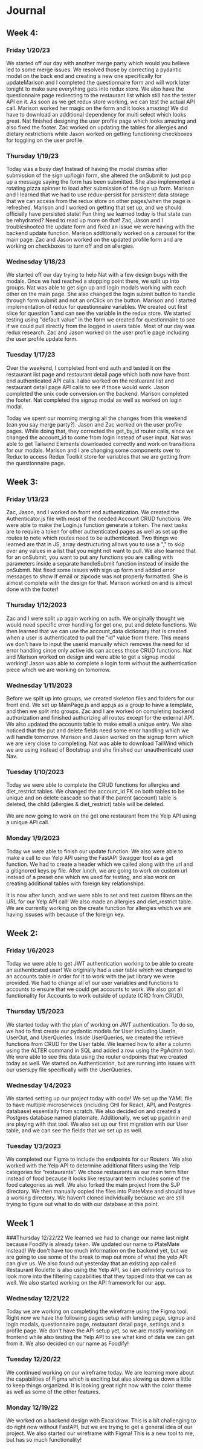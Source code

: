 # Journal

## Week 4:

### Friday 1/20/23
We started off our day with another merge party which would you believe led to some merge issues. We resolved those by correcting a pydantic model on the back end and creating a new one specifically for updateMarison and I completed the questionnaire form and will work later tonight to make sure everything gets into redux store. We also have the questionnaire page redirecting to the restaurant list which still has the tester API on it. As soon as we get redux store working, we can test the actual API call. Marison worked her magic on the form and it looks amazing! We did have to download an additional dependency for multi select which looks great. Nat finished designing the user profile page which looks amazing and also fixed the footer. Zac worked on updating the tables for allergies and dietary restrictions while Jason worked on getting functioning checkboxes for toggling on the user profile.

### Thursday 1/19/23
Today was a busy day! Instead of having the modal dismiss after submission of the sign up/login form, she altered the onSubmit to just pop up a message saying the form has been submitted. She also implemented a rotating pizza spinner to load after submission of the sign up form. Marison and I learned that we had to use redux-persist for persistent data storage that we can access from the redux store on other pages/when the page is refreshed. Marison and I worked on getting that set up, and we should officially have persisted state! Fun thing we learned today is that state can be rehydrated? Need to read up more on that! Zac, Jason and I troubleshooted the update form and fixed an issue we were having with the backend update function. Marison additionally worked on a carousel for the main page. Zac and Jason worked on the updated profile form and are working on checkboxes to turn off and on allergies.

### Wednesday 1/18/23
We started off our day trying to help Nat with a few design bugs with the modals. Once we had reached a stopping point there, we split up into groups. Nat was able to get sign up and login modals working with each other on the main page. She also changed the login submit button to handle through form submit and not an onClick on the button. Marison and I started implementation of redux for questionnaire variables. We created out first slice for question 1 and can see the variable in the redux store. We started testing using "default value" in the form we created for questionnaire to see if we could pull directly from the logged in users table. Most of our day was redux research. Zac and Jason worked on the user profile page including the user profile update form.

### Tuesday 1/17/23
Over the weekend, I completed front end auth and tested it on the restaurant list page and restaurant detail page which both now have front end authenticated API calls. I also worked on the restuarant list and restaurant detail page API calls to see if those would work. Jason completed the unix code conversion on the backend. Marison completed the footer. Nat completed the signup modal as well as worked on login modal.

Today we spent our morning merging all the changes from this weekend (can you say merge party?). Jason and Zac worked on the user profile pages. While doing that, they corrected the get_by_id router calls, since we changed the account_id to come from login instead of user input. Nat was able to get Tailwind Elements downloaded correctly and work on transitions for our modals. Marison and I are changing some components over to Redux to access Redux Toolkit store for variables that we are getting from the questionnaire page.

## Week 3:

### Friday 1/13/23
Zac, Jason, and I worked on front end authentication. We created the Authenticator.js file with most of the needed Account CRUD functions. We were able to make the Login.js function generate a token. The next tasks are to require a token for other authenticated pages as well as set up the routes to note which routes need to be authenticated. Two things we learned are that in JS, array destructuring allows you to use a "," to skip over any values in a list that you might not want to pull. We also learned that for an onSubmit, you want to put any functions you are calling with parameters inside a separate handleSubmit function instead of inside the onSubmit. Nat fixed some issues with sign up form and added error messages to show if email or zipcode was not properly formatted. She is almost complete with the design for that. Marison worked on and is almost done with the footer!

### Thursday 1/12/2023
Zac and I were split up again working on auth. We originally thought we would need specific error handling for get one, put and delete functions. We then learned that we can use the account_data dictionary that is created when a user is authenticated to pull the "id" value from there. This means we don't have to input the userid manually which removes the need for id error handling since only active ids can access those CRUD functions. Nat and Marison worked on design and were able to get a signup modal working! Jason was able to complete a login form without the authentication piece which we are working on tomorrow.

### Wednesday 1/11/2023
Before we split up into groups, we created skeleton files and folders for our front end. We set up MainPage.js and app.js as a group to have a template, and then we split into groups. Zac and I are worked on completing backend authorization and finished authorizing all routes except for the external API. We also updated the accounts table to make email a unique entry. We also noticed that the put and delete fields need some error handling which we will handle tomorrow. Marison and Jason worked on the signup form which we are very close to completing. Nat was able to download TailWind which we are using instead of Bootstrap and she finished our unauthenticatd user Nav.

### Tuesday 1/10/2023

Today we were able to complete the CRUD functions for allergies and diet_restrict tables. We changed the account_id FK on both tables to be unique and on delete cascade so that if the parent (account) table is deleted, the child (allergies & diet_restrict) table will be deleted.

We are now going to work on the get one restaurant from the Yelp API using a unique API call.

### Monday 1/9/2023

Today we were able to finish our update function. We also were able to make a call to our Yelp API using the FastAPI Swagger tool as a get function. We had to create a header which we called along with the url and a gitignored keys.py file. After lunch, we are going to work on custom url instead of a preset one which we used for testing, and also work on creating additional tables with foreign key relationships.

It is now after lunch, and we were able to set and test custom filters on the URL for our Yelp API call! We also made an allergies and diet_restrict table. We are currently working on the create function for allergies which we are having issuses with because of the foreign key.

## Week 2:

### Friday 1/6/2023

Today we were able to get JWT authentication working to be able to create an authenticated user! We originally had a user table which we changed to an accounts table in order for it to work with the jwt library we were provided. We had to change all of our user variables and functions to accounts to ensure that we could get accounts to work. We also got all functionality for Accounts to work outside of update (CRD from CRUD).

### Thursday 1/5/2023

We started today with the plan of working on JWT authentication. To do so, we had to first create our pydantic models for User including UserIn, UserOut, and UserQueries. Inside UserQueries, we created the retrieve functions from CRUD for the User table. We learned how to alter a column using the ALTER command in SQL and added a row using the PgAdmin tool. We were able to see this data using the router endpoints that we created today as well. We started on Authentication, but are running into issues with our users.py file specifically with the UserQueries.

### Wednesday 1/4/2023

We started setting up our project today with code! We set up the YAML file to have multiple microservices (including GHI for React, API, and Postgres database) essentially from scratch. We also decided on and created a Postgres database named platemate. Additionally, we set up pgadmin and are playing with that tool. We also set up our first migration with our User table, and we can see the fields that we set up as well.

### Tuesday 1/3/2023

We completed our Figma to include the endpoints for our Routers. We also worked with the Yelp API to determine additional filters using the Yelp categories for “restaurants”. We chose restaurants as our main term filter instead of food because it looks like restaurant term includes some of the food categories as well. We also forked the main project from the SJP directory. We then manually copied the files into PlateMate and should have a working directory. We haven’t cloned individually because we are still trying to figure out what to do with our database at this point.

## Week 1

###Thursday 12/22/22
We learned we had to change our name last night because Foodify is already taken. We updated our name to PlateMate instead! We don't have too much information on the backend yet, but we are going to use some of the break to map out more of what the yelp API can give us. We also found out yesterday that an existing app called Restaurant Roulette is also using the Yelp API, so I am definitely curious to look more into the filtering capabilities that they tapped into that we can as well. We also started working on the API framework for our app.

### Wednesday 12/21/22

Today we are working on completing the wireframe using the Figma tool. Right now we have the following pages setup with landing page, signup and login modals, questionnaire page, restaurant detail page, settings and a profile page. We don't have the API setup yet, so we are mostly working on frontend while also testing the Yelp API to see what kind of data we can get from it. We also decided on our name as Foodify!

### Tuesday 12/20/22

We continued working on our wireframe today. We are learning more about the capabilities of Figma which is exciting but also slowing us down a little to keep things organized. It is looking great right now with the color theme as well as some of the other features.

### Monday 12/19/22

We worked on a backend design with Excalidraw. This is a bit challenging to do right now without FastAPI, but we are trying to get a general idea of our project. We also started our wireframe with Figma! This is a new tool to me, but has so much functionality!

